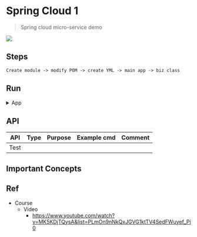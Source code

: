 # Spring Cloud 1
> Spring cloud micro-service demo
<img src ="https://github.com/yennanliu/SpringPlayground/blob/main/springCloud1/doc/pic/interceptor1.png">

## Steps
```
Create module -> modify POM -> create YML -> main app -> biz class
```

## Run

<details>
<summary>App</summary>

```bash
#---------------------------
# Run app
#---------------------------

# build
mvn package

# run
java -jar <built_jar>


#---------------------------
# Run Mysql
#---------------------------
brew services start mysql
mysql -u root
```

</details>

## API

| API | Type | Purpose | Example cmd | Comment|
| ----- | -------- | ---- | ----- | ---- |
| Test |  | | |



## Important Concepts

## Ref

- Course
    - Video
        - https://www.youtube.com/watch?v=MK5KDjTQysA&list=PLmOn9nNkQxJGVG1ktTV4SedFWuyef_Pi0

